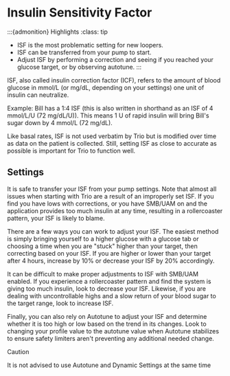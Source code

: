 # Insulin Sensitivity Factor
:::{admonition} Highlights
:class: tip
 - ISF is the most problematic setting for new loopers.
 - ISF can be transferred from your pump to start.
 - Adjust ISF by performing a correction and seeing if you reached your glucose target, or by observing autotune.
:::

ISF, also called insulin correction factor (ICF), refers to the amount of blood glucose in mmol/L (or mg/dL, depending on your settings) one unit of insulin can neutralize.

Example: Bill has a 1:4 ISF (this is also written in shorthand as an ISF of 4 mmol/L/U (72 mg/dL/U)). This means 1 U of rapid insulin will bring Bill's sugar down by 4 mmol/L (72 mg/dL).

Like basal rates, ISF is not used verbatim by Trio but is modified over time as data on the patient is collected. Still, setting ISF as close to accurate as possible is important for Trio to function well.

## Settings
It is safe to transfer your ISF from your pump settings. Note that almost all issues when starting with Trio are a result of an improperly set ISF. If you find you have lows with corrections, or you have SMB/UAM on and the application provides too much insulin at any time, resulting in a rollercoaster pattern, your ISF is likely to blame. 

There are a few ways you can work to adjust your ISF. The easiest method is simply bringing yourself to a higher glucose with a glucose tab or choosing a time when you are "stuck" higher than your target, then correcting based on your ISF. If you are higher or lower than your target after 4 hours, increase by 10% or decrease your ISF by 20% accordingly.

It can be difficult to make proper adjustments to ISF with SMB/UAM enabled. If you experience a rollercoaster pattern and find the system is giving too much insulin, look to decrease your ISF. Likewise, if you are dealing with uncontrollable highs and a slow return of your blood sugar to the target range, look to increase ISF.

Finally, you can also rely on Autotune to adjust your ISF and determine whether it is too high or low based on the trend in its changes. Look to changing your profile value to the autotune value when Autotune stabilizes to ensure safety limiters aren't preventing any additional needed change.
>[!CAUTION]
>It is not advised to use Autotune and Dynamic Settings at the same time
